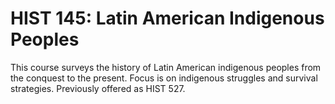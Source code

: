 # HIST 145: Latin American Indigenous Peoples

This course surveys the history of Latin American indigenous peoples from the conquest to the present. Focus is on indigenous struggles and survival strategies. Previously offered as HIST 527.